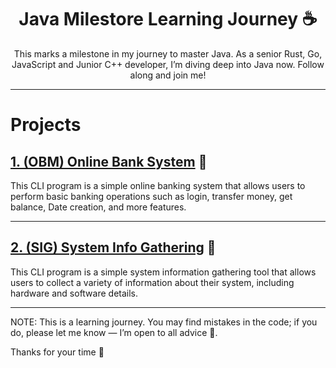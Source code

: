 <div style="text-align: center;">

# Java Milestore Learning Journey ☕

This marks a milestone in my journey to master Java. As a senior Rust, Go, JavaScript and Junior C++ developer, I’m diving deep into Java now. Follow along and join me!

</div>

---

# Projects

## [1. (OBM) Online Bank System](https://github.com/hamzaelmarjani/java-learning-journey/tree/main/OBM) 🏦

This CLI program is a simple online banking system that allows users to perform basic banking operations such as login, transfer money, get balance, Date creation, and more features.

---

## [2. (SIG) System Info Gathering](https://github.com/hamzaelmarjani/java-learning-journey/tree/main/SIG) 📖

This CLI program is a simple system information gathering tool that allows users to collect a variety of information about their system, including hardware and software details.

---

NOTE: This is a learning journey. You may find mistakes in the code; if you do, please let me know — I’m open to all advice 🙏.

Thanks for your time 🤗
